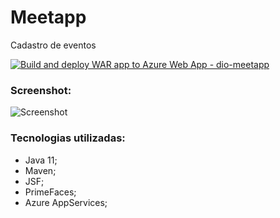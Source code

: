 # Meetapp

Cadastro de eventos

[![Build and deploy WAR app to Azure Web App - dio-meetapp](https://github.com/danielmrcl/dio-meetapp/actions/workflows/main_dio-meetapp.yml/badge.svg)](https://github.com/danielmrcl/dio-meetapp/actions/workflows/main_dio-meetapp.yml)

### Screenshot:

![Screenshot](https://i.imgur.com/LCzYIvW.png)


### Tecnologias utilizadas:

- Java 11;
- Maven;
- JSF;
- PrimeFaces;
- Azure AppServices;
